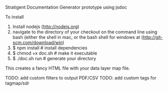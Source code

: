 Stratigent Documentation Generator prototype using jsdoc

To install
1. Install nodejs (http://nodejs.org)
2. navigate to the directory of your checkout on the command line using bash (either the shell in mac, or 
the bash shell for windows at (http://git-scm.com/download/win)
3. $ npm install # install dependencies
4. $ chmod +x doc.sh # make it executable 
5. $ ./doc.sh run # generate your directory

This creates a fancy HTML file with your data layer map file.

TODO: add custom filters to output PDF/CSV
TODO: add custom tags for tagmap/sdr

